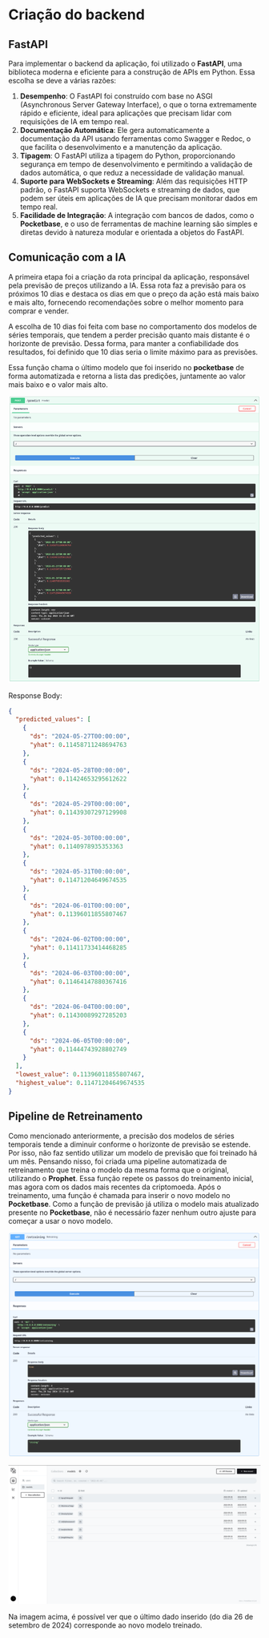 # Criação do backend

## FastAPI

Para implementar o backend da aplicação, foi utilizado o **FastAPI**, uma biblioteca moderna e eficiente para a construção de APIs em Python. Essa escolha se deve a várias razões:

1. **Desempenho**: O FastAPI foi construído com base no ASGI (Asynchronous Server Gateway Interface), o que o torna extremamente rápido e eficiente, ideal para aplicações que precisam lidar com requisições de IA em tempo real.
2. **Documentação Automática**: Ele gera automaticamente a documentação da API usando ferramentas como Swagger e Redoc, o que facilita o desenvolvimento e a manutenção da aplicação.
3. **Tipagem**: O FastAPI utiliza a tipagem do Python, proporcionando segurança em tempo de desenvolvimento e permitindo a validação de dados automática, o que reduz a necessidade de validação manual.
4. **Suporte para WebSockets e Streaming**: Além das requisições HTTP padrão, o FastAPI suporta WebSockets e streaming de dados, que podem ser úteis em aplicações de IA que precisam monitorar dados em tempo real.
5. **Facilidade de Integração**: A integração com bancos de dados, como o **Pocketbase**, e o uso de ferramentas de machine learning são simples e diretas devido à natureza modular e orientada a objetos do FastAPI.

## Comunicação com a IA 

A primeira etapa foi a criação da rota principal da aplicação, responsável pela previsão de preços utilizando a IA. Essa rota faz a previsão para os próximos 10 dias e destaca os dias em que o preço da ação está mais baixo e mais alto, fornecendo recomendações sobre o melhor momento para comprar e vender.

A escolha de 10 dias foi feita com base no comportamento dos modelos de séries temporais, que tendem a perder precisão quanto mais distante é o horizonte de previsão. Dessa forma, para manter a confiabilidade dos resultados, foi definido que 10 dias seria o limite máximo para as previsões.

Essa função chama o último modelo que foi inserido no **pocketbase** de forma automatizada e retorna a lista das predições, juntamente ao valor mais baixo e o valor mais alto.

![predict func](../../static/predict.png)

Response Body:

```Json
{
  "predicted_values": [
    {
      "ds": "2024-05-27T00:00:00",
      "yhat": 0.11458711248694763
    },
    {
      "ds": "2024-05-28T00:00:00",
      "yhat": 0.11424653295612622
    },
    {
      "ds": "2024-05-29T00:00:00",
      "yhat": 0.11439307297129908
    },
    {
      "ds": "2024-05-30T00:00:00",
      "yhat": 0.1140978935353363
    },
    {
      "ds": "2024-05-31T00:00:00",
      "yhat": 0.11471204649674535
    },
    {
      "ds": "2024-06-01T00:00:00",
      "yhat": 0.11396011855807467
    },
    {
      "ds": "2024-06-02T00:00:00",
      "yhat": 0.11411733414468285
    },
    {
      "ds": "2024-06-03T00:00:00",
      "yhat": 0.11464147880367416
    },
    {
      "ds": "2024-06-04T00:00:00",
      "yhat": 0.11430089927285203
    },
    {
      "ds": "2024-06-05T00:00:00",
      "yhat": 0.11444743928802749
    }
  ],
  "lowest_value": 0.11396011855807467,
  "highest_value": 0.11471204649674535
} 
```

## Pipeline de Retreinamento

Como mencionado anteriormente, a precisão dos modelos de séries temporais tende a diminuir conforme o horizonte de previsão se estende. Por isso, não faz sentido utilizar um modelo de previsão que foi treinado há um mês. Pensando nisso, foi criada uma pipeline automatizada de retreinamento que treina o modelo da mesma forma que o original, utilizando o **Prophet**. Essa função repete os passos do treinamento inicial, mas agora com os dados mais recentes da criptomoeda. Após o treinamento, uma função é chamada para inserir o novo modelo no **Pocketbase**. Como a função de previsão já utiliza o modelo mais atualizado presente no **Pocketbase**, não é necessário fazer nenhum outro ajuste para começar a usar o novo modelo.

![retraining func](../../static/retraining.png)

![pocketbase](../../static/pocketbase.png)

Na imagem acima, é possível ver que o último dado inserido (do dia 26 de setembro de 2024) corresponde ao novo modelo treinado.
